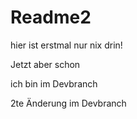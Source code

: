 # Readme2

hier ist erstmal nur nix drin!

Jetzt aber schon

ich bin im Devbranch

2te Änderung im Devbranch
